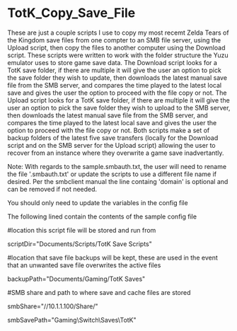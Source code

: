 # TotK_Copy_Save_File
These are just a couple scripts I use to copy my most recemt Zelda Tears of the Kingdom save files from one compter to an SMB file server, using the Upload script, then copy the files to another computer using the Download script.
These scripts were written to work with the folder structure the Yuzu emulator uses to store game save data.
The Download script looks for a TotK save folder, if there are multiple it will give the user an option to pick the save folder they wish to update, then downloads the latest manual save file from the SMB server, and compares the time played to the latest local save and gives the user the option to proceed with the file copy or not.
The Upload script looks for a TotK save folder, if there are multiple it will give the user an option to pick the save folder they wish to upload to the SMB server, then downloads the latest manual save file from the SMB server, and compares the time played to the latest local save and gives the user the option to proceed with the file copy or not.
Both scripts make a set of backup folders of the latest five save transfers (locally for the Download script and on the SMB server for the Upload script) allowing the user to recover from an instance where they overwrite a game save inadvertantly.

Note: With regards to the sample.smbauth.txt, the user will need to rename the file '.smbauth.txt' or update the scripts to use a different file name if desired. Per the smbclient manual the line containg 'domain' is optional and can be removed if not needed.

You should only need to update the variables in the config file

The following lined contain the contents of the sample config file

\#location this script file will be stored and run from

scriptDir="Documents/Scripts/TotK Save Scripts"

\#location that save file backups will be kept, these are used in the event that an unwanted save file overwrites the active files

backupPath="Documents/Gaming/TotK Saves"

\#SMB share and path to where save and cache files are stored

smbShare="//10.1.1.100/Share/"

smbSavePath="Gaming\Switch\Saves\TotK"



